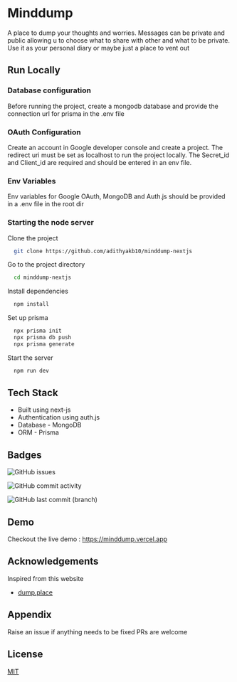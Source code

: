 # Minddump

A place to dump your thoughts and worries. Messages can be private and public allowing u to choose what to share with other and what to be private. Use it as your personal diary or maybe just a place to vent out 



## Run Locally
### Database configuration

Before running the project, create a mongodb database and provide the connection url for prisma in the .env file

### OAuth Configuration

Create an account in Google developer console and create a project. The redirect uri must be set as localhost to run the project locally. The Secret_id and Client_id are required and should be entered in an env file.

### Env Variables

Env variables for Google OAuth, MongoDB and Auth.js should be provided in a .env file in the root dir

### Starting the node server 

Clone the project

```bash
  git clone https://github.com/adithyakb10/minddump-nextjs
```

Go to the project directory

```bash
  cd minddump-nextjs
```

Install dependencies

```bash
  npm install
```

Set up prisma 

```bash
  npx prisma init
  npx prisma db push
  npx prisma generate
```

Start the server

```bash
  npm run dev
```

## Tech Stack
- Built using next-js
- Authentication using auth.js
- Database - MongoDB
- ORM - Prisma
## Badges

![GitHub issues](https://img.shields.io/github/issues/adithyakb10/minddump-nextjs)

![GitHub commit activity](https://img.shields.io/github/commit-activity/t/adithyakb10/minddump-nextjs)

![GitHub last commit (branch)](https://img.shields.io/github/last-commit/adithyakb10/minddump-nextjs/main)

## Demo

Checkout the live demo : https://minddump.vercel.app

## Acknowledgements

Inspired from this website 

 - [dump.place](https://dump.place)
 

## Appendix

Raise an issue if anything needs to be fixed 
PRs are welcome 


## License

[MIT](https://choosealicense.com/licenses/mit/)





